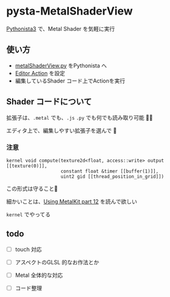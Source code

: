 # pysta-MetalShaderView


[Pythonista3](http://omz-software.com/pythonista/) で、Metal Shader を気軽に実行


## 使い方

- [metalShaderView.py](https://github.com/pome-ta/pysta-MetalShaderView/blob/main/metalShaderView.py) をPythonista へ
- [Editor Action](http://omz-software.com/pythonista/docs/ios/editor.html#module-editor) を設定
- 編集しているShader コード上でActionを実行


## Shader コードについて

拡張子は、`.metal` でも、`.js` `.py` でも何でも読み取り可能 🙆‍♀️


エディタ上で、編集しやすい拡張子を選んで 📝


### 注意

```
kernel void compute(texture2d<float, access::write> output [[texture(0)]],
                    constant float &timer [[buffer(1)]],
                    uint2 gid [[thread_position_in_grid]])
```

この形式は守ること😤

細かいことは、[Using MetalKit part 12](https://metalkit.org/2016/05/18/using-metalkit-part-12/) を読んで欲しい



`kernel` でやってる


## todo

- [ ] touch 対応
- [ ] アスペクトのGLSL 的なお作法とか
- [ ] Metal 全体的な対応
- [ ] コード整理

